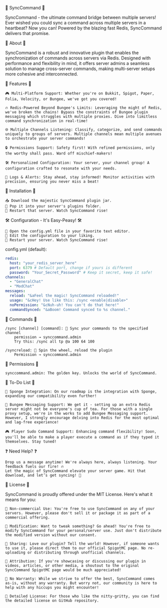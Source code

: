 🚀 SyncCommand 🚀

SyncCommand - the ultimate command bridge between multiple servers! Ever wished you could sync a command across multiple servers in a heartbeat? Now you can! Powered by the blazing fast Redis, SyncCommand delivers that promise.

🌟 About 🌟

SyncCommand is a robust and innovative plugin that enables the synchronization of commands across servers via Redis. Designed with performance and flexibility in mind, it offers server admins a seamless solution to manage cross-server commands, making multi-server setups more cohesive and interconnected.

🌟 Features 🌟

    🎮 Multi-Platform Support: Whether you're on Bukkit, Spigot, Paper, Folia, Velocity, or Bungee, we've got you covered!

    🔥 Redis-Powered Beyond Bungee's Limits: Leveraging the might of Redis, we've broken the chains! Bypass the constraints of Bungee plugin messaging which struggles with multiple proxies. Dive into limitless command synchronization in real-time!

    🌐 Multiple Channels Listening: Classify, categorize, and send commands uniquely to groups of servers. Multiple channels mean multiple avenues to orchestrate your server commands!

    🔒 Permissions Support: Safety first! With refined permissions, only the worthy shall pass. Ward off mischief-makers!

    🛠️ Personalized Configuration: Your server, your channel group! A configuration crafted to resonate with your needs.

    📜 Logs & Alerts: Stay ahead, stay informed! Monitor activities with precision, ensuring you never miss a beat!

🔧 Installation 🔧

    📥 Download the majestic SyncCommand plugin jar.
    📁 Pop it into your server's plugins folder.
    🔄 Restart that server. Watch SyncCommand rise!

🛠️ Configuration - It's Easy-Peasy! 🛠️

    📜 Open the config.yml file in your favorite text editor.
    📝 Edit the configuration to your liking.
    🔄 Restart your server. Watch SyncCommand rise!

config.yml (default):
```yaml
redis:
  host: "your_redis_server_here"
  port: 6379 # Default port, change if yours is different
  password: "Your_Secret_Password" # Keep it secret, keep it safe!
channels:
  - "GeneralChat"
  - "ModChat"
messages:
  reload: "&aFeel the magic! SyncCommand reloaded!"
  usage: "&cHey! Use like this: /sync <enable|disable>"
  noPermission: "&cNuh-uh! You can't do that here!"
  commandSynced: "&aBoom! Command synced to %s channel."
```
    
💬 Commands 💬

    /sync [channel] [command]: 🌉 Sync your commands to the specified channel
        permission → synccommand.admin
        Try this: /sync all tp @a 100 64 100

    /syncreload: 🔄 Spin the wheel, reload the plugin
        Permission → synccommand.admin

🔐 Permissions 🔐

    synccommand.admin: The golden key. Unlocks the world of SyncCommand.

📝 To-Do List 📝

    🧽 Sponge Integration: On our roadmap is the integration with Sponge, expanding our compatibility even further!

    📡 Bungee Messaging Support: We get it - setting up an extra Redis server might not be everyone's cup of tea. For those with a single proxy setup, we're in the works to add Bungee Messaging support. However, I strongly encourage delving into Redis for the most optimal and lag-free experience!

    🎮 Player Sudo Command Support: Enhancing command flexibility! Soon, you'll be able to make a player execute a command as if they typed it themselves. Stay tuned!

❓ Need Help? ❓

    Drop us a message anytime! We're always here, always listening. Your feedback fuels our fire! 🔥
    Let the magic of SyncCommand elevate your server game. Hit that download, and let’s get syncing! 🌟

📜 License 📜

SyncCommand is proudly offered under the MIT License. Here's what it means for you:

    🤝 Non-commercial Use: You're free to use SyncCommand on any of your servers. However, please don't sell it or package it as part of a commercial offering.

    🔄 Modification: Want to tweak something? Go ahead! You're free to modify SyncCommand for your personal/server use. Just don't distribute the modified version without our consent.

    🤲 Sharing: Love our plugin? Tell the world! However, if someone wants to use it, please direct them to our official SpigotMC page. No re-uploading or distributing through unofficial channels.

    📢 Attribution: If you're showcasing or discussing our plugin in videos, articles, or other media, a shoutout to the original SyncCommand SpigotMC page would be much appreciated!

    🚫 No Warranty: While we strive to offer the best, SyncCommand comes as-is, without any warranty. But worry not, our community is here to help with any hiccups you might encounter!

    🔗 Detailed License: For those who like the nitty-gritty, you can find the detailed license on GitHub repository.